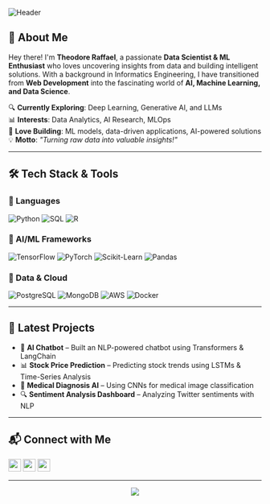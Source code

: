 ![Header](https://capsule-render.vercel.app/api?type=waving&color=gradient&height=150&section=header&text=Theodore%20Raffael&fontSize=40&fontAlignY=35&desc=Data%20Science%20%7C%20Machine%20Learning%20%7C%20AI&descAlignY=55&descAlign=50)

## 👋 About Me

Hey there! I'm **Theodore Raffael**, a passionate **Data Scientist & ML Enthusiast** who loves uncovering insights from data and building intelligent solutions. With a background in Informatics Engineering, I have transitioned from **Web Development** into the fascinating world of **AI, Machine Learning, and Data Science**.

🔍 **Currently Exploring**: Deep Learning, Generative AI, and LLMs  
📊 **Interests**: Data Analytics, AI Research, MLOps  
🚀 **Love Building**: ML models, data-driven applications, AI-powered solutions  
💡 **Motto**: _"Turning raw data into valuable insights!"_

---

## 🛠️ Tech Stack & Tools

### 🔹 Languages
![Python](https://img.shields.io/badge/Python-FFD43B?style=for-the-badge&logo=python&logoColor=blue)
![SQL](https://img.shields.io/badge/SQL-4479A1?style=for-the-badge&logo=postgresql&logoColor=white)
![R](https://img.shields.io/badge/R-276DC3?style=for-the-badge&logo=r&logoColor=white)

### 🔹 AI/ML Frameworks
![TensorFlow](https://img.shields.io/badge/TensorFlow-FF6F00?style=for-the-badge&logo=tensorflow&logoColor=white)
![PyTorch](https://img.shields.io/badge/PyTorch-EE4C2C?style=for-the-badge&logo=pytorch&logoColor=white)
![Scikit-Learn](https://img.shields.io/badge/Scikit--Learn-F7931E?style=for-the-badge&logo=scikit-learn&logoColor=white)
![Pandas](https://img.shields.io/badge/Pandas-150458?style=for-the-badge&logo=pandas&logoColor=white)

### 🔹 Data & Cloud
![PostgreSQL](https://img.shields.io/badge/PostgreSQL-316192?style=for-the-badge&logo=postgresql&logoColor=white)
![MongoDB](https://img.shields.io/badge/MongoDB-4EA94B?style=for-the-badge&logo=mongodb&logoColor=white)
![AWS](https://img.shields.io/badge/AWS-FF9900?style=for-the-badge&logo=amazonaws&logoColor=white)
![Docker](https://img.shields.io/badge/Docker-2496ED?style=for-the-badge&logo=docker&logoColor=white)

---

## 🚀 Latest Projects

- 🤖 **AI Chatbot** – Built an NLP-powered chatbot using Transformers & LangChain
- 📊 **Stock Price Prediction** – Predicting stock trends using LSTMs & Time-Series Analysis
- 🏥 **Medical Diagnosis AI** – Using CNNs for medical image classification
- 🔍 **Sentiment Analysis Dashboard** – Analyzing Twitter sentiments with NLP

---

## 📬 Connect with Me

<p>
<a href="https://www.linkedin.com/in/theodoreraffael/"><img src="https://img.shields.io/badge/LinkedIn-%230077B5.svg?&style=for-the-badge&logo=linkedin&logoColor=white" height=25></a>
<a href="https://www.instagram.com/theodreraffael/"><img src="https://img.shields.io/badge/Instagram-%23E1306C.svg?&style=for-the-badge&logo=instagram&logoColor=white" height=25></a>
<a href="mailto:theodoreraffael@gmail.com"><img src="https://img.shields.io/badge/Gmail-D14836.svg?&style=for-the-badge&logo=gmail&logoColor=white" height=25></a>
</p>

---

<p align="center">
  <img src="https://capsule-render.vercel.app/api?type=waving&color=gradient&height=100&section=footer"/>
</p>
